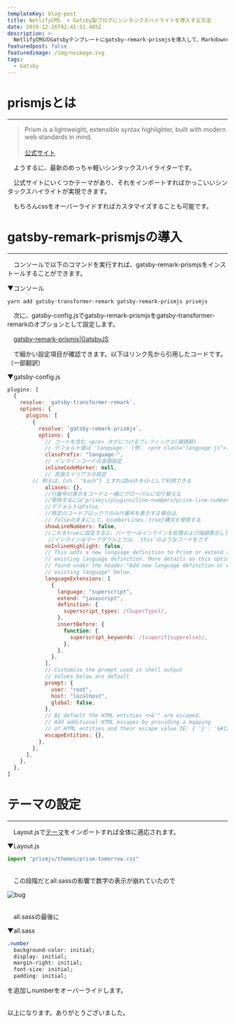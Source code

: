 ```yaml
---
templateKey: blog-post
title: NetlifyCMS  + Gatsby製ブログにシンタックスハイライトを導入する方法
date: 2019-12-26T02:41:51.485Z
description: >-
  NetlifyCMSのGatsbyテンプレートにgatsby-remark-prismjsを導入して、Markdownのコードが色分けされるようにする方法を紹介します。
featuredpost: false
featuredimage: /img/noimage.svg
tags:
  - Gatsby
---
```

# prismjsとは

- - -

> Prism is a lightweight, extensible syntax highlighter, built with modern web standards in mind.<br><br>[公式サイト](https://prismjs.com/)

　ようするに、最新のめっちゃ軽いシンタックスハイライターです。

　公式サイトにいくつかテーマがあり、それをインポートすればかっこいいシンタックスハイライトが実現できます。

　もちろんcssをオーバーライドすればカスタマイズすることも可能です。

# gatsby-remark-prismjsの導入

- - -

　コンソールで以下のコマンドを実行すれば、gatsby-remark-prismjsをインストールすることができます。

▼コンソール

```
yarn add gatsby-transformer-remark gatsby-remark-prismjs prismjs
```

　次に、gatsby-config.jsでgatsby-remark-prismjsをgatsby-transformer-remarkのオプションとして設定します。

　[gatsby-remark-prismjs|GatsbyJS](https://www.gatsbyjs.org/packages/gatsby-remark-prismjs/)

　で細かい設定項目が確認できます。以下はリンク先から引用したコードです。（一部翻訳）

▼gatsby-config.js

```js
plugins: [
  {
    resolve: `gatsby-transformer-remark`,
    options: {
      plugins: [
        {
          resolve: `gatsby-remark-prismjs`,
          options: {
            // コードを含む <pre> タグにつけるプレフィックス(接頭辞)
            // デフォルト値は 'language-' (例： <pre class="language-js">).
            classPrefix: "language-",
            // インラインコードの言語設定
            inlineCodeMarker: null,
            // 言語エイリアスの設定
	    // 例えば、{sh： "bash"} とすればbashをshとして利用できる
            aliases: {},
            //行番号の表示をコードと一緒にグローバルに切り替える
            //使用するには"prismjs/plugins/line-numbers/prism-line-numbers.css"をimportする必要がある
            //デフォルトはfalse.
            //特定のコードブロックでのみ行番号を表示する場合は、
            // falseのままにして、{numberLines：true}構文を使用する
            showLineNumbers: false,
            //これをtrueに設定すると、パーサーはインラインを処理および強調表示しない
             //インラインはマークダウン上では、`this`のようなコードをさす
            noInlineHighlight: false,
            // This adds a new language definition to Prism or extend an already
            // existing language definition. More details on this option can be
            // found under the header "Add new language definition or extend an
            // existing language" below.
            languageExtensions: [
              {
                language: "superscript",
                extend: "javascript",
                definition: {
                  superscript_types: /(SuperType)/,
                },
                insertBefore: {
                  function: {
                    superscript_keywords: /(superif|superelse)/,
                  },
                },
              },
            ],
            // Customize the prompt used in shell output
            // Values below are default
            prompt: {
              user: "root",
              host: "localhost",
              global: false,
            },
            // By default the HTML entities <>&'" are escaped.
            // Add additional HTML escapes by providing a mapping
            // of HTML entities and their escape value IE: { '}': '&#123;' }
            escapeEntities: {},
          },
        },
      ],
    },
  },
]
```

# テーマの設定

- - -

　Layout.jsで[テーマ](https://github.com/PrismJS/prism/tree/1d5047df37aacc900f8270b1c6215028f6988eb1/themes)をインポートすれば全体に適応されます。

▼Layout.js

```js
import "prismjs/themes/prism-tomorrow.css"
```

<br>　この段階だとall.sassの影響で数字の表示が崩れていたので

![bug](/img/bugcodehilght.jpg "bug")

<br>　all.sassの最後に

▼all.sass

```css
.number
  background-color: initial;
  display: initial;
  margin-right: initial;
  font-size: initial;
  padding: initial;
```

を追加しnumberをオーバーライドします。

<br>以上になります。ありがとうございました。
